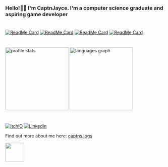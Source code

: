 <h3>
  Hello!👋🏻 I'm CaptnJayce. I'm a computer science graduate and aspiring game developer
</h3>

#

[![ReadMe Card](https://github-readme-stats.vercel.app/api/pin/?username=captnjayce&repo=witch-way&hide_border=true&theme=rose_pine&bg_color=00000000)](https://github.com/captnjayce/witch-way)
[![ReadMe Card](https://github-readme-stats.vercel.app/api/pin/?username=captnjayce&repo=captnjayce.github.io&hide_border=true&theme=rose_pine&bg_color=00000000)](https://github.com/captnjayce/captnjayce.github.io)
[![ReadMe Card](https://github-readme-stats.vercel.app/api/pin/?username=captnjayce&repo=falling-sand&hide_border=true&theme=rose_pine&bg_color=00000000)](https://github.com/captnjayce/falling-sand)
[![ReadMe Card](https://github-readme-stats.vercel.app/api/pin/?username=captnjayce&repo=quartermaster&hide_border=true&theme=rose_pine&bg_color=00000000)](https://github.com/captnjayce/quartermaster)

#

<div align ="left">
  <img src="https://github-readme-stats.vercel.app/api?username=captnjayce&theme=rose_pine&hide_border=true&bg_color=00000000"alt="profile stats" height="200"/>
  <img src="https://github-readme-stats.vercel.app/api/top-langs?username=CaptnJayce&locale=en&hide_title=false&hide_border=true&layout=compact&langs_count=8&theme=rose_pine&exclude_repo=dotfiles&bg_color=00000000&order=2"alt="languages graph" height="200"/>
</div>

#

[![ItchIO](https://img.shields.io/badge/ItchIO-black?style=flat-square&logo=itch.io)](https://captnjayce.itch.io/)
[![LinkedIn](https://img.shields.io/badge/LinkedIn-black?style=flat-square&logo=linkedin)](https://www.linkedin.com/in/jc444/)

<p> Find out more about me here: <a href="https://captnjayce.github.io/">captns.logs</a></p> 

<img src="https://media1.tenor.com/m/89MPCBQDPKYAAAAd/plink-nerd.gif" width="60px">
